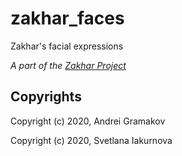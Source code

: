 # zakhar_faces

Zakhar's facial expressions

*A part of the [Zakhar Project](https://github.com/an-dr/zakhar)*

## Copyrights

Copyright (c) 2020, Andrei Gramakov

Copyright (c) 2020, Svetlana Iakurnova
